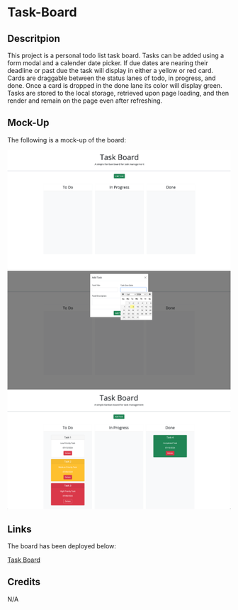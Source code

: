 # Task-Board

## Descritpion

This project is a personal todo list task board. Tasks can be added using a form modal and a calender date picker. If due dates are nearing their deadline or past due the task will display in either a yellow or red card. Cards are draggable between the status lanes of todo, in progress, and done. Once a card is dropped in the done lane its color will display green. Tasks are stored to the local storage, retrieved upon page loading, and then render and remain on the page even after refreshing.

## Mock-Up

The following is a mock-up of the board:

![A task board web app with an add task button](./assets/images/task-board.png)
![A modal appears for user to create a new task](./assets/images/task-board-modal.png)
![The task will display white if low priority, yellow if medium priority, red if high priority, and green if complete](./assets/images/task-board-priorities.png)

## Links

The board has been deployed below:

[Task Board](https://justmacn.github.io/Task-Board/)

## Credits

N/A